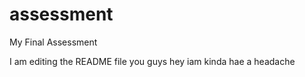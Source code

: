 # assessment
My Final Assessment

I am editing the README file you guys hey iam kinda hae a headache
